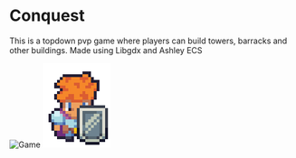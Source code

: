 # Conquest
This is a topdown pvp game where players can build towers, barracks and other buildings.
Made using Libgdx and Ashley ECS

![Game](https://github.com/nithinmuthukumar/Conquest/blob/master/Screen%20Shot%202019-11-28%20at%2010.18.23%20AM.png)
![Player](https://github.com/nithinmuthukumar/Conquest/blob/master/shield_with_player.gif)
